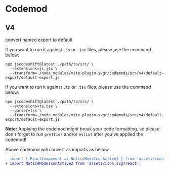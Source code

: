 # Codemod

## V4

convert named export to default

If you want to run it against `.js` or `.jsx` files, please use the command below:

```
npx jscodeshift@latest ./path/to/src/ \
  --extensions=js,jsx \
  --transform=./node_modules/vite-plugin-svgr/codemods/src/v4/default-export/default-export.js
```

If you want to run it against `.ts` or `.tsx` files, please use the command below:

```
npx jscodeshift@latest ./path/to/src/ \
  --extensions=ts,tsx \
  --parser=tsx \
  --transform=./node_modules/vite-plugin-svgr/codemods/src/v4/default-export/default-export.js
```

**Note:** Applying the codemod might break your code formatting, so please don't forget to run `prettier` and/or `eslint` after you've applied the codemod!

Above codemod will convert as imports as bellow

```diff
- import { ReactComponent as NoticeModeIconActive2 } from 'assets/icon.svg';
+ import NoticeModeIconActive2 from 'assets/icon.svg?react';
```
